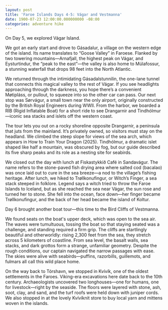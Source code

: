 ```yaml
---
layout: post
title: 'Faroe Islands Days 4-5: Vágar and Vestmanna'
date: 1900-07-23 12:00:00.000000000 -08:00
categories: adventure hike
---
```

<link rel="stylesheet" href="{{ site.baseurl }}/post-styles.css">

On Day 5, we explored Vágar Island.

We got an early start and drove to Gásadalur, a village on the western edge of the island. Its name translates to “Goose Valley” in Faroese. Flanked by two towering mountains—Arnafjall, the highest peak on Vágar, and Eysturtindur, the “peak to the east”—the valley is also home to Múlafossur, a stunning waterfall that drops 98 feet into the North Atlantic.

We returned through the intimidating Gásadalstunnilin, the one-lane tunnel that connects this magical valley to the rest of Vágar. If you see headlights approaching through the darkness, you hope there’s a convenient Møtipláss, or pullout, to squeeze into so the other car can pass. Our next stop was Sørvágur, a small town near the only airport, originally constructed by the British Royal Engineers during WWII. From the harbor, we boarded a RIB (Rigid Inflatable Boat) for a short ride to see Drangarnir and Tindhólmur—iconic sea stacks and islets off the western coast.

The tour lets you out on a rocky shoreline opposite Drangarnir, a peninsula that juts from the mainland. It’s privately owned, so visitors must stay on the headland. We climbed the steep slope for views of the sea arch, which appears in How to Train Your Dragon (2025). Tindhólmur, a dramatic islet shaped like half a mountain, was obscured by fog, but our guide described its five sharp peaks and its role as a nesting site for seabirds.

We closed out the day with lunch at Fiskastykkið Café in Sandavágur. The name refers to the stone-paved fish drying area where salted cod (bacalao) was once laid out to cure in the sea breeze—a nod to the village’s fishing heritage. After lunch, we hiked to Trøllkonufingur, or Witch’s Finger, a sea stack steeped in folklore. Legend says a witch tried to throw the Faroe Islands to Iceland, but as she reached the sea near Vágar, the sun rose and turned her to stone. She fell into the ocean, face down—her finger became Trøllkonufingur, and the back of her head became the island of Koltur.

Day 6 brought another boat tour—this time to the Bird Cliffs of Vestmanna.

We found seats on the boat's upper deck, which was open to the sea air. The waves were tumultuous, tossing the boat so that staying seated was a challenge, and standing required a firm grip. The cliffs are startlingly beautiful and otherworldly: rising 2,300 feet from the sea, they stretch across 5 kilometers of coastline. From sea level, the basalt walls, sea stacks, and dark grottos form a strange, unfamiliar geometry. Despite the rough conditions, our captain navigated the narrow passages with ease. The skies were alive with seabirds—puffins, razorbills, guillemots, and fulmars all call this wild place home.

On the way back to Tórshavn, we stopped in Kvívík, one of the oldest settlements in the Faroes. Viking-era excavations here date back to the 10th century. Archaeologists uncovered two longhouses—one for humans, one for livestock—right by the seaside. The floors were layered with stone, ash, soot, clay, and sand, and the turf roofs were held down with juniper cords. We also stopped in at the lovely Kvívíknit store to buy local yarn and mittens woven in the islands.

